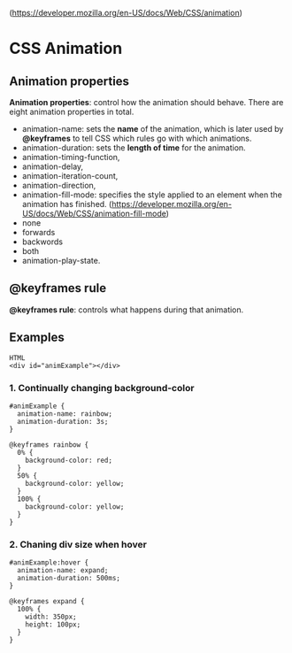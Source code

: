 (https://developer.mozilla.org/en-US/docs/Web/CSS/animation)
# CSS Animation
## Animation properties
**Animation properties**: control how the animation should behave. There are eight animation properties in total.
  * animation-name: sets the **name** of the animation, which is later used by **@keyframes** to tell CSS which rules go with which animations. 
  * animation-duration: sets the **length of time** for the animation. 
  * animation-timing-function, 
  * animation-delay, 
  * animation-iteration-count, 
  * animation-direction, 
  * animation-fill-mode: specifies the style applied to an element when the animation has finished. (https://developer.mozilla.org/en-US/docs/Web/CSS/animation-fill-mode)
   * none
   * forwards
   * backwords
   * both
  * animation-play-state.
## @keyframes rule 
**@keyframes rule**: controls what happens during that animation.
## Examples
```
HTML
<div id="animExample"></div>
```
### 1. Continually changing background-color
```
#animExample {
  animation-name: rainbow;
  animation-duration: 3s;
}

@keyframes rainbow {
  0% {
    background-color: red;
  }
  50% {
    background-color: yellow;
  }
  100% {
    background-color: yellow;
  }
}
```
### 2. Chaning div size when hover
```
#animExample:hover {
  animation-name: expand;
  animation-duration: 500ms;
}

@keyframes expand {
  100% {
    width: 350px;
    height: 100px;
  }
}
```
